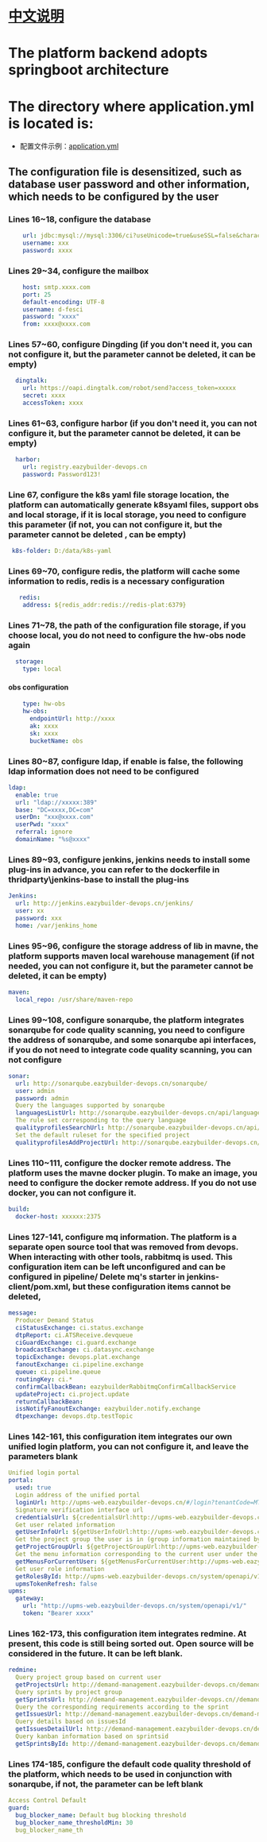# [中文说明](./README_CN.md)
# The platform backend adopts springboot architecture
# The directory where application.yml is located is:
- 配置文件示例：[application.yml](.../config-example/application.yml)

## The configuration file is desensitized, such as database user password and other information, which needs to be configured by the user

### Lines 16~18, configure the database
````yaml
    url: jdbc:mysql://mysql:3306/ci?useUnicode=true&useSSL=false&characterEncoding=utf-8
    username: xxx
    password: xxxx
````
### Lines 29~34, configure the mailbox
````yaml
    host: smtp.xxxx.com
    port: 25
    default-encoding: UTF-8
    username: d-fesci
    password: "xxxx"
    from: xxxx@xxxx.com
````
### Lines 57~60, configure Dingding (if you don't need it, you can not configure it, but the parameter cannot be deleted, it can be empty)
````yaml
  dingtalk:
    url: https://oapi.dingtalk.com/robot/send?access_token=xxxxx
    secret: xxxx
    accessToken: xxxx
````
### Lines 61~63, configure harbor (if you don't need it, you can not configure it, but the parameter cannot be deleted, it can be empty)
````yaml
  harbor:
    url: registry.eazybuilder-devops.cn
    password: Password123!
````

### Line 67, configure the k8s yaml file storage location, the platform can automatically generate k8syaml files, support obs and local storage, if it is local storage, you need to configure this parameter (if not, you can not configure it, but the parameter cannot be deleted , can be empty)
````yaml
 k8s-folder: D:/data/k8s-yaml
````

### Lines 69~70, configure redis, the platform will cache some information to redis, redis is a necessary configuration
````yaml
   redis:
    address: ${redis_addr:redis://redis-plat:6379}
````
### Lines 71~78, the path of the configuration file storage, if you choose local, you do not need to configure the hw-obs node again
````yaml
  storage:
    type: local
````
#### obs configuration
````yaml
    type: hw-obs
    hw-obs:
      endpointUrl: http://xxxx
      ak: xxxx
      sk: xxxx
      bucketName: obs
````
### Lines 80~87, configure ldap, if enable is false, the following ldap information does not need to be configured
````yaml
ldap:
  enable: true
  url: "ldap://xxxxx:389"
  base: "DC=xxxx,DC=com"
  userDn: "xxx@xxxx.com"
  userPwd: "xxxx"
  referral: ignore
  domainName: "%s@xxxx"
````
  
### Lines 89~93, configure jenkins, jenkins needs to install some plug-ins in advance, you can refer to the dockerfile in thridparty\jenkins-base to install the plug-ins
````yaml
Jenkins:
  url: http://jenkins.eazybuilder-devops.cn/jenkins/
  user: xx
  password: xxx
  home: /var/jenkins_home
````
### Lines 95~96, configure the storage address of lib in mavne, the platform supports maven local warehouse management (if not needed, you can not configure it, but the parameter cannot be deleted, it can be empty)
````yaml
maven:
  local_repo: /usr/share/maven-repo
````
### Lines 99~108, configure sonarqube, the platform integrates sonarqube for code quality scanning, you need to configure the address of sonarqube, and some sonarqube api interfaces, if you do not need to integrate code quality scanning, you can not configure
````yaml
sonar:
  url: http://sonarqube.eazybuilder-devops.cn/sonarqube/
  user: admin
  password: admin
  Query the languages ​​supported by sonarqube
  languagesListUrl: http://sonarqube.eazybuilder-devops.cn/api/languages/list
  The rule set corresponding to the query language
  qualityprofilesSearchUrl: http://sonarqube.eazybuilder-devops.cn/api/qualityprofiles/search
  Set the default ruleset for the specified project
  qualityprofilesAddProjectUrl: http://sonarqube.eazybuilder-devops.cn/api/qualityprofiles/add_project
````
### Lines 110~111, configure the docker remote address. The platform uses the mavne docker plugin. To make an image, you need to configure the docker remote address. If you do not use docker, you can not configure it.
````yaml
build:
  docker-host: xxxxxx:2375
````
### Lines 127-141, configure mq information. The platform is a separate open source tool that was removed from devops. When interacting with other tools, rabbitmq is used. This configuration item can be left unconfigured and can be configured in pipeline/ Delete mq's starter in jenkins-client/pom.xml, but these configuration items cannot be deleted,
````yaml
message:
  Producer Demand Status
  ciStatusExchange: ci.status.exchange
  dtpReport: ci.ATSReceive.devqueue
  ciGuardExchange: ci.guard.exchange
  broadcastExchange: ci.datasync.exchange
  topicExchange: devops.plat.exchange
  fanoutExchange: ci.pipeline.exchange
  queue: ci.pipeline.queue
  routingKey: ci.*
  confirmCallbackBean: eazybuilderRabbitmqConfirmCallbackService
  updateProject: ci.project.update
  returnCallbackBean:
  issNotifyFanoutExchange: eazybuilder.notify.exchange
  dtpexchange: devops.dtp.testTopic
````
### Lines 142-161, this configuration item integrates our own unified login platform, you can not configure it, and leave the parameters blank
````yaml
Unified login portal
portal:
  used: true
  Login address of the unified portal
  loginUrl: http://upms-web.eazybuilder-devops.cn/#/login?tenantCode=MTAxNzgxNTE2MzIwNzY4
  Signature verification interface url
  credentialsUrl: ${credentialsUrl:http://upms-web.eazybuilder-devops.cn/system/cookie}
  Get user related information
  getUserInfoUrl: ${getUserInfoUrl:http://upms-web.eazybuilder-devops.cn/system/user/getInfo}
  Get the project group the user is in (group information maintained by upms)
  getProjectGroupUrl: ${getProjectGroupUrl:http://upms-web.eazybuilder-devops.cn/system/group/user/list/user}
  Get the menu information corresponding to the current user under the subsystem--front-end request, you need to use the domain name
  getMenusForCurrentUser: ${getMenusForCurrentUser:http://upms-web.eazybuilder-devops.cn/system/resource/resourceWithMenu}
  Get user role information
  getRolesById: http://upms-web.eazybuilder-devops.cn/system/openapi/v1/role/list
  upmsTokenRefresh: false
upms:
  gateway:
    url: "http://upms-web.eazybuilder-devops.cn/system/openapi/v1/"
    token: "Bearer xxxx"
````
### Lines 162-173, this configuration item integrates redmine. At present, this code is still being sorted out. Open source will be considered in the future. It can be left blank.
````yaml
redmine:
  Query project group based on current user
  getProjectsUrl: http://demand-management.eazybuilder-devops.cn/demand-management/project/getProjectsByUserName
  Query sprints by project group
  getSprintsUrl: http://demand-management.eazybuilder-devops.cn//demand-management/api/sprints/getSprintsByProjectId
  Query the corresponding requirements according to the sprint
  getIssuesUrl: http://demand-management.eazybuilder-devops.cn/demand-management/api/issuesTable/getIssuesBySprintId
  Query details based on issuesId
  getIssuesDetailUrl: http://demand-management.eazybuilder-devops.cn/demand-management/api/issuesTable/getIssueById
  Query kanban information based on sprintsid
  getSprintsById: http://demand-management.eazybuilder-devops.cn/demand-management/api/sprints/
  ````
 
### Lines 174-185, configure the default code quality threshold of the platform, which needs to be used in conjunction with sonarqube, if not, the parameter can be left blank
````yaml
Access Control Default
guard:
  bug_blocker_name: Default bug blocking threshold
  bug_blocker_name_thresholdMin: 30
  bug_blocker_name_th
